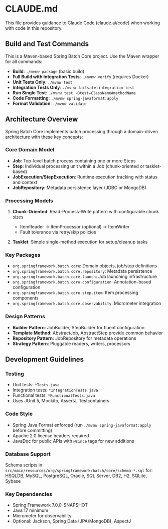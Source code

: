 # CLAUDE.md

This file provides guidance to Claude Code (claude.ai/code) when working with code in this repository.

## Build and Test Commands

This is a Maven-based Spring Batch Core project. Use the Maven wrapper for all commands:

- **Build**: `./mvnw package` (basic build)
- **Full Build with Integration Tests**: `./mvnw verify` (requires Docker)
- **Unit Tests Only**: `./mvnw test`
- **Integration Tests Only**: `./mvnw failsafe:integration-test`
- **Run Single Test**: `./mvnw test -Dtest=ClassName#methodName`
- **Code Formatting**: `./mvnw spring-javaformat:apply`
- **Format Validation**: `./mvnw validate`

## Architecture Overview

Spring Batch Core implements batch processing through a domain-driven architecture with these key concepts:

### Core Domain Model
- **Job**: Top-level batch process containing one or more Steps
- **Step**: Individual processing unit within a Job (chunk-oriented or tasklet-based)
- **JobExecution/StepExecution**: Runtime execution tracking with status and context
- **JobRepository**: Metadata persistence layer (JDBC or MongoDB)

### Processing Models
1. **Chunk-Oriented**: Read-Process-Write pattern with configurable chunk sizes
   - ItemReader → ItemProcessor (optional) → ItemWriter
   - Fault tolerance via retry/skip policies
   
2. **Tasklet**: Simple single-method execution for setup/cleanup tasks

### Key Packages
- `org.springframework.batch.core`: Domain objects, job/step definitions
- `org.springframework.batch.core.repository`: Metadata persistence
- `org.springframework.batch.core.launch`: Job launching infrastructure
- `org.springframework.batch.core.configuration`: Annotation-based configuration
- `org.springframework.batch.core.step.item`: Item processing components
- `org.springframework.batch.core.observability`: Micrometer integration

### Design Patterns
- **Builder Pattern**: JobBuilder, StepBuilder for fluent configuration
- **Template Method**: AbstractJob, AbstractStep provide common behavior
- **Repository Pattern**: JobRepository for metadata operations
- **Strategy Pattern**: Pluggable readers, writers, processors

## Development Guidelines

### Testing
- Unit tests: `*Tests.java`
- Integration tests: `*IntegrationTests.java` 
- Functional tests: `*FunctionalTests.java`
- Uses JUnit 5, Mockito, AssertJ, Testcontainers

### Code Style
- Spring Java Format enforced (run `./mvnw spring-javaformat:apply` before committing)
- Apache 2.0 license headers required
- JavaDoc for public APIs with `@since` tags for new additions

### Database Support
Schema scripts in `src/main/resources/org/springframework/batch/core/schema-*.sql` for:
HSQLDB, MySQL, PostgreSQL, Oracle, SQL Server, DB2, H2, SQLite, Sybase

### Key Dependencies
- Spring Framework 7.0.0-SNAPSHOT
- Java 17 minimum
- Micrometer for observability
- Optional: Jackson, Spring Data (JPA/MongoDB), AspectJ